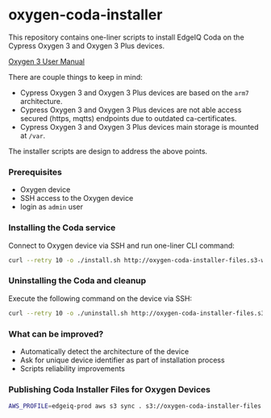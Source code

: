# oxygen-coda-installer

This repository contains one-liner scripts to install EdgeIQ Coda on the Cypress Oxygen 3 and Oxygen 3 Plus devices. 

[Oxygen 3 User Manual](./docs/Oxygen-3-Manual-v1.9.pdf)

There are couple things to keep in mind:

* Cypress Oxygen 3 and Oxygen 3 Plus devices are based on the `arm7` architecture.
* Cypress Oxygen 3 and Oxygen 3 Plus devices are not able access secured (https, mqtts) endpoints due to outdated ca-certificates.
* Cypress Oxygen 3 and Oxygen 3 Plus devices main storage is mounted at `/var`.

The installer scripts are design to address the above points.

### Prerequisites

* Oxygen device
* SSH access to the Oxygen device
* login as `admin` user

### Installing the Coda service

Connect to Oxygen device via SSH and run one-liner CLI command:

```bash
curl --retry 10 -o ./install.sh http://oxygen-coda-installer-files.s3-website-us-east-1.amazonaws.com/install.sh && chmod +x ./install.sh && sh ./install.sh
```

### Uninstalling the Coda and cleanup

Execute the following command on the device via SSH:

```bash
curl --retry 10 -o ./uninstall.sh http://oxygen-coda-installer-files.s3-website-us-east-1.amazonaws.com/uninstall.sh && chmod +x ./uninstall.sh && sh ./uninstall.sh
```

### What can be improved?

* Automatically detect the architecture of the device
* Ask for unique device identifier as part of installation process
* Scripts reliability improvements

### Publishing Coda Installer Files for Oxygen Devices

```bash
AWS_PROFILE=edgeiq-prod aws s3 sync . s3://oxygen-coda-installer-files --exclude ".*"
```